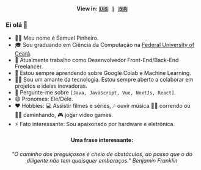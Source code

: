 <h4 align="center">
    View in:
    <kbd>
      <a href="README.md" title="English">🇺🇸</a> | <a href="README_PT_BR.md" title="Brazilian Portuguese">🇧🇷</a>
    </kbd>
  </h4>

### Ei olá 👋


- 🙋‍♂️ Meu nome é Samuel Pinheiro.
- 🎓 Sou graduando em Ciência da Computação na <a href="https://www.ufc.br">Federal University of Ceará</a>.
- 🔭 Atualmente trabalho como Desenvolvedor Front-End/Back-End Freelancer.
- 🌱 Estou sempre aprendendo sobre Google Colab e Machine Learning.
- 👨‍💻 Sou um amante da tecnologia. Estou sempre aberto a colaborar em projetos e ideias inovadoras.
- 💬 Pergunte-me sobre `[Java, JavaScript, Vue, NextJs, React]`.
- 😄 Pronomes: Ele/Dele.
- ❤️ Hobbies: 💻 Assistir filmes e séries, 🎶 ouvir música 🏃‍♂️ correndo ou 🚶‍♂️ caminhando,  🎮 jogar video games.
- ⚡ Fato interessante: Sou apaixonado por hardware e eletrônica.


<div align="left">
  <h4 align="center">Uma frase interessante:</h4>
  
  <h6 align="center">
    <em>"O caminho dos preguiçosos é cheio de obstáculos, ao passo que o do diligente não tem quaisquer embaraços."</em> Benjamin Franklin
  </h6>
</div>
